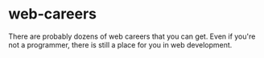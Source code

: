 # web-careers
There are probably dozens of web careers that you can get. Even if you're not a programmer, there is still a place for you in web development.
